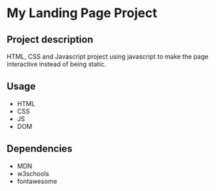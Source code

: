 # My Landing Page Project

## Project description

HTML, CSS and Javascript project using javascript to make the page interactive instead of being static.

## Usage

- HTML
- CSS
- JS
- DOM

## Dependencies

- MDN
- w3schools
- fontawesome
